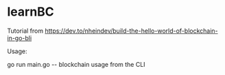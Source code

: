 # learnBC

Tutorial from https://dev.to/nheindev/build-the-hello-world-of-blockchain-in-go-bli

Usage:

go run main.go -- blockchain usage from the CLI
